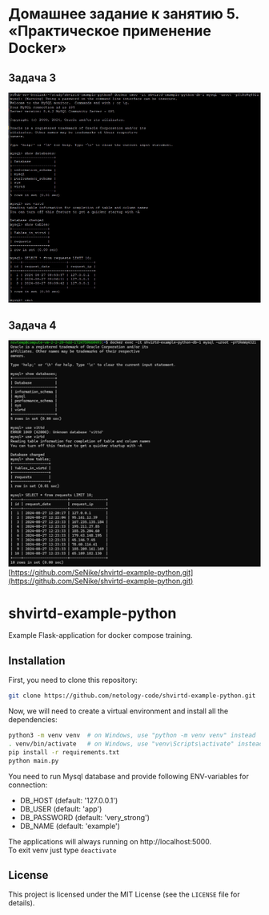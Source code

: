 # Домашнее задание к занятию 5. «Практическое применение Docker»
## Задача 3
![3.png](https://github.com/SeNike/shvirtd-example-python/blob/main/3.png)

## Задача 4

![4.png](https://github.com/SeNike/shvirtd-example-python/blob/main/4.png)
[https://github.com/SeNike/shvirtd-example-python.git](https://github.com/SeNike/shvirtd-example-python.git)


# shvirtd-example-python

Example Flask-application for docker compose training.
## Installation
First, you need to clone this repository:

```bash
git clone https://github.com/netology-code/shvirtd-example-python.git
```

Now, we will need to create a virtual environment and install all the dependencies:

```bash
python3 -m venv venv  # on Windows, use "python -m venv venv" instead
. venv/bin/activate   # on Windows, use "venv\Scripts\activate" instead
pip install -r requirements.txt
python main.py
```
You need to run Mysql database and provide following ENV-variables for connection:  
- DB_HOST (default: '127.0.0.1')
- DB_USER (default: 'app')
- DB_PASSWORD (default: 'very_strong')
- DB_NAME (default: 'example')

The applications will always running on http://localhost:5000.  
To exit venv just type ```deactivate```

## License

This project is licensed under the MIT License (see the `LICENSE` file for details).
